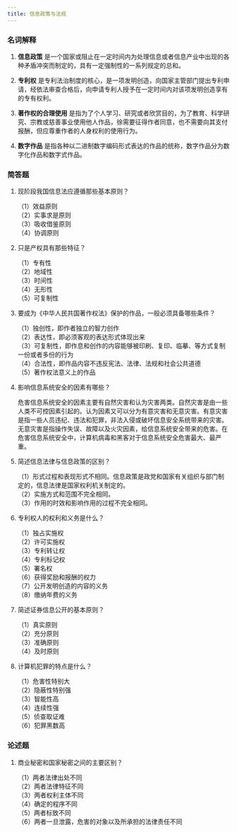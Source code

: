 ```yaml
---
title: 信息政策与法规
---
```


### 名词解释

1. **信息政策** 是一个国家或阻止在一定时间内为处理信息或者信息产业中出现的各种矛盾冲突而制定的，具有一定强制性的一系列规定的总和。

2. **专利权** 是专利法治制度的核心，是一项发明创造，向国家主管部门提出专利申请，经依法审查合格后，向申请专利人授予在一定时间内对该项发明创造享有的专有权利。

3. **著作权的合理使用** 是指为了个人学习、研究或者欣赏目的，为了教育、科学研究、宗教或慈善事业使用他人作品，徐需要征得作者同意，也不需要向其支付报酬，但应尊重作者的人身权利的使用行为。

4. **数字作品** 是指各种以二进制数字编码形式表达的作品的统称，数字作品分为数字化作品和数字式作品。

### 简答题

1. 现阶段我国信息法应遵循那些基本原则？

   （1）效益原则<br>
   （2）实事求是原则<br>
   （3）吸收借鉴原则<br>
   （4）协调原则<br>

2. 只是产权具有那些特征？

   （1）专有性<br>
   （2）地域性<br>
   （3）时间性<br>
   （4）无形性<br>
   （5）可复制性<br>

3. 要成为《中华人民共国著作权法》保护的作品，一般必须具备哪些条件？

   （1）独创性，即作者独立的智力创作<br>
   （2）表达性，即必须客观的表达形式体现出来<br>
   （3）可复制性，即作息和创作的内容能够被印刷、复印、临摹、等方式复制一份或者多份的行为<br>
   （4）合法性，即作品内容不违反宪法、法律、法规和社会公共道德<br>
   （5）著作权法意义上的作品<br>

4. 影响信息系统安全的因素有哪些？

   危害信息系统安全的因素主要有自然灾害和认为灾害两类。自然灾害是由一些人类不可控因素引起的。认为因素又可以分为有意灾害和无意灾害。有意灾害是指一些人员违纪、违法和犯罪，非法入侵或破坏信息安全系统带来的灾害。无意灾害是指操作失误、故障以及火灾因素，给信息系统安全带来的危害。在危害信息系统安全中，计算机病毒和黑客对于信息系统安全危害最大、最严重。

5. 简述信息法律与信息政策的区别？

   （1）形式过程和表现形式不相同。信息政策是政党和国家有关组织与部门制定的，信息法律是国家权利机关制定的。<br>
   （2）实施方式和范围不完全相同。<br>
   （3）作用的时效和影响作用的过程不完全相同。<br>

6. 专利权人的权利和义务是什么？

   （1）独占实施权<br>
   （2）许可实施权<br>
   （3）专利转让权<br>
   （4）专利标记权<br>
   （5）署名权<br>
   （6）获得奖励和报酬的权力<br>
   （7）公开发明创造的内容的义务<br>
   （8）缴纳年费的义务<br>

7. 简述证券信息公开的基本原则？

   （1）真实原则<br>
   （2）充分原则<br>
   （3）准确原则<br>
   （4）及时原则<br>

8. 计算机犯罪的特点是什么？

   （1）危害性特别大<br>
   （2）隐蔽性特别强<br>
   （3）智能性高<br>
   （4）连续性强<br>
   （5）侦查取证难<br>
   （6）犯罪黑数高<br>

### 论述题

1. 商业秘密和国家秘密之间的主要区别？

   （1）两者法律出处不同<br>
   （2）两者法律特征不同<br>
   （3）两者权利主体不同<br>
   （4）确定的程序不同<br>
   （5）两者标致不同<br>
   （6）两者一旦泄露，危害的对象以及所承担的法律责任不同<br>

